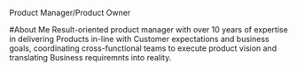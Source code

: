 Product Manager/Product Owner

#About Me 
Result-oriented product manager with over 10 years of expertise in delivering Products in-line with Customer expectations and business goals, coordinating cross-functional teams to execute product vision and translating Business requiremnts into reality.
